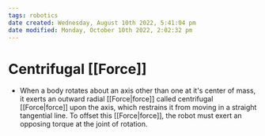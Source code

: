 ```yaml
---
tags: robotics
date created: Wednesday, August 10th 2022, 5:41:04 pm
date modified: Monday, October 10th 2022, 2:02:32 pm
---
```


# Centrifugal [[Force]]
- When a body rotates about an axis other than one at it's center of mass, it exerts an outward radial [[Force|force]] called centrifugal [[Force|force]] upon the axis, which restrains it from moving in a straight tangential line. To offset this [[Force|force]], the robot must exert an opposing torque at the joint of rotation.

